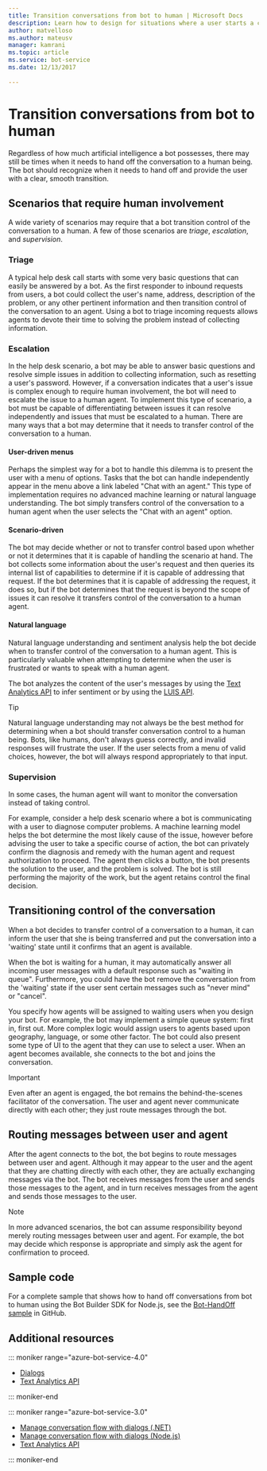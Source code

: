 ```yaml
---
title: Transition conversations from bot to human | Microsoft Docs
description: Learn how to design for situations where a user starts a conversation with a bot and then must be handed off to a human. 
author: matvelloso
ms.author: mateusv
manager: kamrani
ms.topic: article
ms.service: bot-service
ms.date: 12/13/2017
 
---
```


# Transition conversations from bot to human

Regardless of how much artificial intelligence a bot possesses, there may still be times when it needs to hand off the conversation to a human being. The bot should recognize when it needs to hand off and provide the user with a clear, smooth transition.

## Scenarios that require human involvement

A wide variety of scenarios may require that a bot transition control of the conversation to a human. A few of those scenarios are *triage*, *escalation*, and *supervision*. 

### Triage

A typical help desk call starts with some very basic questions that can easily be answered by a bot. As the first responder to inbound requests from users, a bot could collect the user's name, address, description of the problem, or any other pertinent information and then transition control of the conversation to an agent. Using a bot to triage incoming requests allows agents to devote their time to solving the problem instead of collecting information.

### Escalation

In the help desk scenario, a bot may be able to answer basic questions and resolve simple issues in addition to collecting information, such as resetting a user's password. However, if a conversation indicates that a user's issue is complex enough to require human involvement, the bot will need to escalate the issue to a human agent. To implement this type of scenario, a bot must be capable of differentiating between issues it can resolve independently and issues that must be escalated to a human. There are many ways that a bot may determine that it needs to transfer control of the conversation to a human. 

#### User-driven menus

Perhaps the simplest way for a bot to handle this dilemma is to present the user with a menu of options. Tasks that the bot can handle independently appear in the menu above a link labeled "Chat with an agent." This type of implementation requires no advanced machine learning or natural language understanding. The bot simply transfers control of the conversation to a human agent when the user selects the "Chat with an agent" option. 

#### Scenario-driven

The bot may decide whether or not to transfer control based upon whether or not it determines that it is capable of handling the scenario at hand. The bot collects some information about the user's request and then queries its internal list of capabilities to determine if it is capable of addressing that request. If the bot determines that it is capable of addressing the request, it does so, but if the bot determines that the request is beyond the scope of issues it can resolve it transfers control of the conversation to a human agent.

#### Natural language

Natural language understanding and sentiment analysis help the bot decide when to transfer control of the conversation to a human agent. This is particularly valuable when attempting to determine when the user is frustrated or wants to speak with a human agent. 
 
The bot analyzes the content of the user's messages 
by using the <a href="https://www.microsoft.com/cognitive-services/en-us/text-analytics-api" target="blank">Text Analytics API</a> 
to infer sentiment 
or by using the <a href="https://www.luis.ai" target="_blank">LUIS API</a>. 


> [!TIP]
> Natural language understanding may not always be the best method for determining when a bot 
> should transfer conversation control to a human being. Bots, like humans, don't always guess 
> correctly, and invalid responses will frustrate the user. If the user selects from a menu of 
> valid choices, however, the bot will always respond appropriately to that input. 

### Supervision

In some cases, the human agent will want to monitor the conversation instead of taking control.

For example, consider a help desk scenario where a bot is communicating with a user to diagnose computer problems. A machine learning model helps the bot determine the most likely cause of the issue, however before advising the user to take a specific course of action, the bot can privately confirm the diagnosis and remedy with the human agent and request authorization to proceed. The agent then clicks a button, the bot presents the solution to the user, and the problem is solved. The bot is still performing the majority of the work, but the agent retains control the final decision. 

## Transitioning control of the conversation 

When a bot decides to transfer control of a conversation to a human, it can inform the user that she is being transferred and put the conversation into a 'waiting' state until it confirms that an agent is available. 

When the bot is waiting for a human, it may automatically answer all incoming user messages with a default response such as "waiting in queue". Furthermore, you could have the bot remove the conversation from the 'waiting' state if the user sent certain messages such as "never mind" or "cancel".

You specify how agents will be assigned to waiting users when you design your bot. For example, the bot may implement a simple queue system: first in, first out. More complex logic would assign users to agents based upon geography, language, or some other factor. The bot could also present some type of UI to the agent that they can use to select a user. When an agent becomes available, she connects to the bot and joins the conversation.

> [!IMPORTANT]
> Even after an agent is engaged, the bot remains the behind-the-scenes facilitator of the conversation. 
> The user and agent never communicate directly with each other; they just route messages through the bot. 

## Routing messages between user and agent

After the agent connects to the bot, the bot begins to route messages between user and agent. Although it may appear to the user and the agent that they are chatting directly with each other, they are actually exchanging messages via the bot. The bot receives messages from the user and sends those messages to the agent, and in turn receives messages from the agent and sends those messages to the user. 

> [!NOTE]
> In more advanced scenarios, the bot can assume responsibility beyond merely routing messages 
> between user and agent. For example, the bot may decide which response is appropriate 
> and simply ask the agent for confirmation to proceed.

## Sample code

For a complete sample that shows how to hand off conversations from bot to human using the Bot Builder SDK for Node.js, see the <a href="https://github.com/palindromed/Bot-HandOff" target="_blank">Bot-HandOff sample</a> in GitHub.

## Additional resources

::: moniker range="azure-bot-service-4.0"

- [Dialogs](v4sdk/bot-builder-dialog-manage-conversation-flow.md)
- <a href="https://www.microsoft.com/cognitive-services/en-us/text-analytics-api" target="blank">Text Analytics API</a>

::: moniker-end

::: moniker range="azure-bot-service-3.0"

- [Manage conversation flow with dialogs (.NET)](~/dotnet/bot-builder-dotnet-manage-conversation-flow.md)
- [Manage conversation flow with dialogs (Node.js)](~/nodejs/bot-builder-nodejs-manage-conversation-flow.md)
- <a href="https://www.microsoft.com/cognitive-services/en-us/text-analytics-api" target="blank">Text Analytics API</a>


::: moniker-end

